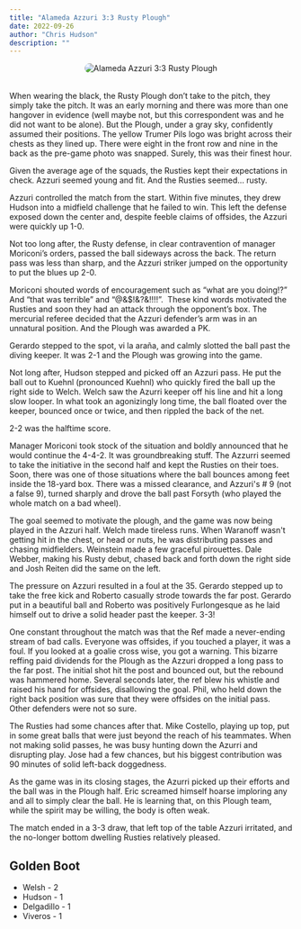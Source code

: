 ```yaml
---
title: "Alameda Azzuri 3:3 Rusty Plough"
date: 2022-09-26
author: "Chris Hudson"
description: ""
---
```


<div style="text-align: center; margin-bottom: 2rem;">
  <img src="https://static.wixstatic.com/media/c8064c_dc8ef542b1b647b581c69aaec09a2c71~mv2.jpeg" alt="Alameda Azzuri 3:3 Rusty Plough" style="max-width: 100%; border-radius: 10px;">
</div>

When wearing the black, the Rusty Plough don’t take to the pitch, they simply take the pitch. It was an early morning and there was more than one hangover in evidence (well maybe not, but this correspondent was and he did not want to be alone). But the Plough, under a gray sky, confidently assumed their positions. The yellow Trumer Pils logo was bright across their chests as they lined up. There were eight in the front row and nine in the back as the pre-game photo was snapped. Surely, this was their finest hour.

Given the average age of the squads, the Rusties kept their expectations in check. Azzuri seemed young and fit. And the Rusties seemed… rusty.

Azzuri controlled the match from the start. Within five minutes, they drew Hudson into a midfield challenge that he failed to win. This left the defense exposed down the center and, despite feeble claims of offsides, the Azzuri were quickly up 1-0.

Not too long after, the Rusty defense, in clear contravention of manager Moriconi’s orders, passed the ball sideways across the back. The return pass was less than sharp, and the Azzuri striker jumped on the opportunity to put the blues up 2-0.

Moriconi shouted words of encouragement such as “what are you doing!?” And “that was terrible” and “@&$!&?&!!!!”.  These kind words motivated the Rusties and soon they had an attack through the opponent’s box. The mercurial referee decided that the Azzuri defender’s arm was in an unnatural position. And the Plough was awarded a PK.

Gerardo stepped to the spot, vi la araña, and calmly slotted the ball past the diving keeper. It was 2-1 and the Plough was growing into the game.

Not long after, Hudson stepped and picked off an Azzuri pass. He put the ball out to Kuehnl (pronounced Kuehnl) who quickly fired the ball up the right side to Welch. Welch saw the Azurri keeper off his line and hit a long slow looper. In what took an agonizingly long time, the ball floated over the keeper, bounced once or twice, and then rippled the back of the net.

2-2 was the halftime score.

Manager Moriconi took stock of the situation and boldly announced that he would continue the 4-4-2. It was groundbreaking stuff. The Azzurri seemed to take the initiative in the second half and kept the Rusties on their toes. Soon, there was one of those situations where the ball bounces among feet inside the 18-yard box. There was a missed clearance, and Azzuri's # 9 (not a false 9), turned sharply and drove the ball past Forsyth (who played the whole match on a bad wheel).

The goal seemed to motivate the plough, and the game was now being played in the Azzuri half. Welch made tireless runs. When Waranoff wasn't getting hit in the chest, or head or nuts, he was distributing passes and chasing midfielders. Weinstein made a few graceful pirouettes. Dale Webber, making his Rusty debut, chased back and forth down the right side and Josh Reiten did the same on the left.

The pressure on Azzuri resulted in a foul at the 35. Gerardo stepped up to take the free kick and Roberto casually strode towards the far post. Gerardo put in a beautiful ball and Roberto was positively Furlongesque as he laid himself out to drive a solid header past the keeper. 3-3!

One constant throughout the match was that the Ref made a never-ending stream of bad calls. Everyone was offsides, if you touched a player, it was a foul. If you looked at a goalie cross wise, you got a warning. This bizarre reffing paid dividends for the Plough as the Azzuri dropped a long pass to the far post. The initial shot hit the post and bounced out, but the rebound was hammered home. Several seconds later, the ref blew his whistle and raised his hand for offsides, disallowing the goal. Phil, who held down the right back position was sure that they were offsides on the initial pass. Other defenders were not so sure.

The Rusties had some chances after that. Mike Costello, playing up top, put in some great balls that were just beyond the reach of his teammates. When not making solid passes, he was busy hunting down the Azurri and disrupting play. Jose had a few chances, but his biggest contribution was 90 minutes of solid left-back doggedness.

As the game was in its closing stages, the Azurri picked up their efforts and the ball was in the Plough half. Eric screamed himself hoarse imploring any and all to simply clear the ball. He is learning that, on this Plough team, while the spirit may be willing, the body is often weak.

The match ended in a 3-3 draw, that left top of the table Azzuri irritated, and the no-longer bottom dwelling Rusties relatively pleased.



## Golden Boot
- Welsh - 2
- Hudson - 1
- Delgadillo - 1
- Viveros - 1